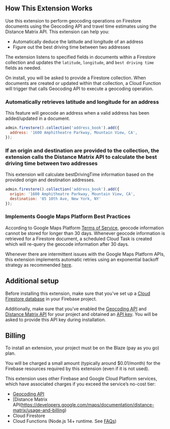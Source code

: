 ## How This Extension Works

Use this extension to perform geocoding operations on Firestore documents using the Geocoding API and travel time estimates using the Distance Matrix API. This extension can help you:

* Automatically deduce the latitude and longitude of an address
* Figure out the best driving time between two addresses

The extension listens to specified fields in documents within a Firestore collection and updates the `latitude`, `longitude`, and `best driving time` fields as needed.

On install, you will be asked to provide a Firestore collection. When documents are created or updated within that collection, a Cloud Function will trigger that calls Geocoding API to execute a geocoding operation.

### Automatically retrieves latitude and longitude for an address

This feature will geocode an address when a valid address has been added/updated in a document.

```javascript
admin.firestore().collection('address_book').add({
  address: '1600 Amphitheatre Parkway, Mountain View, CA',
});
```

### If an origin and destination are provided to the collection, the extension calls the Distance Matrix API to calculate the best driving time between two addresses

This extension will calculate bestDrivingTime information based on the provided origin and destination addresses.

```javascript
admin.firestore().collection('address_book').add({
  origin: '1600 Amphitheatre Parkway, Mountain View, CA',
  destination: '85 10th Ave, New York, NY' 
});
```

### Implements Google Maps Platform Best Practices

According to Google Maps Platform [Terms of Service](https://cloud.google.com/maps-platform/terms/maps-service-terms), geocode information cannot be stored for longer than 30 days. Whenever geocode information is retrieved for a Firestore document, a scheduled Cloud Task is created which will re-query the geocode information after 30 days.

Whenever there are intermittent issues with the Google Maps Platform APIs, this extension implements automatic retries using an exponential backoff strategy as recommended [here](https://developers.google.com/maps/documentation/routes/web-service-best-practices#exponential-backoff).

## Additional setup

Before installing this extension, make sure that you've set up a [Cloud Firestore database](https://firebase.google.com/docs/firestore/quickstart) in your Firebase project. 

Additionally, make sure that you've enabled the [Geocoding API](https://developers.google.com/maps/documentation/geocoding/cloud-setup) and [Distance Matrix API](https://developers.google.com/maps/documentation/distance-matrix/cloud-setup#enabling-apis) for your project and obtained an [API key](https://developers.google.com/maps/documentation/geocoding/get-api-key). You will be asked to provide this API key during installation.

## Billing

To install an extension, your project must be on the Blaze (pay as you go) plan.

You will be charged a small amount (typically around $0.01/month) for the Firebase resources required by this extension (even if it is not used).

This extension uses other Firebase and Google Cloud Platform services, which have associated charges if you exceed the service’s no-cost tier:

* [Geocoding API](https://developers.google.com/maps/documentation/geocoding/usage-and-billing)
* [Distance Matrix API(https://developers.google.com/maps/documentation/distance-matrix/usage-and-billing)
* Cloud Firestore
* Cloud Functions (Node.js 14+ runtime. See [FAQs](https://firebase.google.com/support/faq#extensions-pricing))
